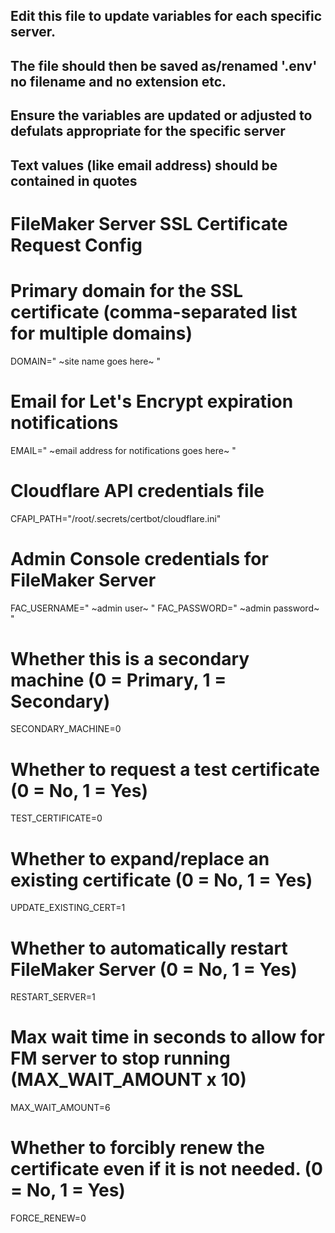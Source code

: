 ## Edit this file to update variables for each specific server.
## The file should then be saved as/renamed '.env' no filename and no extension etc.
## Ensure the variables are updated or adjusted to defulats appropriate for the specific server
## Text values (like email address) should be contained in quotes


# FileMaker Server SSL Certificate Request Config

# Primary domain for the SSL certificate (comma-separated list for multiple domains)
DOMAIN=" ~site name goes here~ "

# Email for Let's Encrypt expiration notifications
EMAIL=" ~email address for notifications goes here~ "

# Cloudflare API credentials file
CFAPI_PATH="/root/.secrets/certbot/cloudflare.ini"

# Admin Console credentials for FileMaker Server
FAC_USERNAME=" ~admin user~ "
FAC_PASSWORD=" ~admin password~ "

# Whether this is a secondary machine (0 = Primary, 1 = Secondary)
SECONDARY_MACHINE=0

# Whether to request a test certificate (0 = No, 1 = Yes)
TEST_CERTIFICATE=0

# Whether to expand/replace an existing certificate (0 = No, 1 = Yes)
UPDATE_EXISTING_CERT=1

# Whether to automatically restart FileMaker Server (0 = No, 1 = Yes)
RESTART_SERVER=1

# Max wait time in seconds to allow for FM server to stop running (MAX_WAIT_AMOUNT x 10)
MAX_WAIT_AMOUNT=6

# Whether to forcibly renew the certificate even if it is not needed. (0 = No, 1 = Yes)
FORCE_RENEW=0